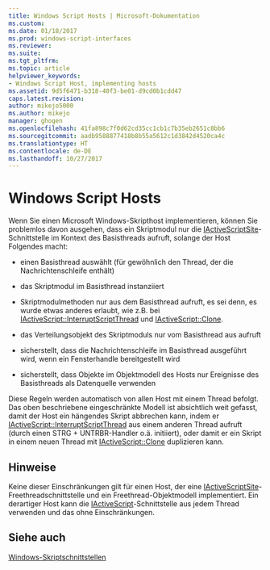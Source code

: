 ```yaml
---
title: Windows Script Hosts | Microsoft-Dokumentation
ms.custom: 
ms.date: 01/18/2017
ms.prod: windows-script-interfaces
ms.reviewer: 
ms.suite: 
ms.tgt_pltfrm: 
ms.topic: article
helpviewer_keywords:
- Windows Script Host, implementing hosts
ms.assetid: 9d5f6471-b318-40f3-be01-d9cd0b1cdd47
caps.latest.revision: 
author: mikejo5000
ms.author: mikejo
manager: ghogen
ms.openlocfilehash: 41fa898c7f0d62cd35cc1cb1c7b35eb2651c8bb6
ms.sourcegitcommit: aadb9588877418b8b55a5612c1d3842d4520ca4c
ms.translationtype: HT
ms.contentlocale: de-DE
ms.lasthandoff: 10/27/2017
---
```

# <a name="windows-script-hosts"></a>Windows Script Hosts
Wenn Sie einen Microsoft Windows-Skripthost implementieren, können Sie problemlos davon ausgehen, dass ein Skriptmodul nur die [IActiveScriptSite](../winscript/reference/iactivescriptsite.md)-Schnittstelle im Kontext des Basisthreads aufruft, solange der Host Folgendes macht:  
  
-   einen Basisthread auswählt (für gewöhnlich den Thread, der die Nachrichtenschleife enthält)  
  
-   das Skriptmodul im Basisthread instanziiert  
  
-   Skriptmodulmethoden nur aus dem Basisthread aufruft, es sei denn, es wurde etwas anderes erlaubt, wie z.B. bei [IActiveScript::InterruptScriptThread](../winscript/reference/iactivescript-interruptscriptthread.md) und [IActiveScript::Clone](../winscript/reference/iactivescript-clone.md).  
  
-   das Verteilungsobjekt des Skriptmoduls nur vom Basisthread aus aufruft  
  
-   sicherstellt, dass die Nachrichtenschleife im Basisthread ausgeführt wird, wenn ein Fensterhandle bereitgestellt wird  
  
-   sicherstellt, dass Objekte im Objektmodell des Hosts nur Ereignisse des Basisthreads als Datenquelle verwenden  
  
 Diese Regeln werden automatisch von allen Host mit einem Thread befolgt. Das oben beschriebene eingeschränkte Modell ist absichtlich weit gefasst, damit der Host ein hängendes Skript abbrechen kann, indem er [IActiveScript::InterruptScriptThread](../winscript/reference/iactivescript-interruptscriptthread.md) aus einem anderen Thread aufruft (durch einen STRG + UNTRBR-Handler o.ä. initiiert), oder damit er ein Skript in einem neuen Thread mit [IActiveScript::Clone](../winscript/reference/iactivescript-clone.md) duplizieren kann.  
  
## <a name="remarks"></a>Hinweise  
 Keine dieser Einschränkungen gilt für einen Host, der eine [IActiveScriptSite](../winscript/reference/iactivescriptsite.md)-Freethreadschnittstelle und ein Freethread-Objektmodell implementiert. Ein derartiger Host kann die [IActiveScript](../winscript/reference/iactivescript.md)-Schnittstelle aus jedem Thread verwenden und das ohne Einschränkungen.  
  
## <a name="see-also"></a>Siehe auch  
 [Windows-Skriptschnittstellen](../winscript/windows-script-interfaces.md)